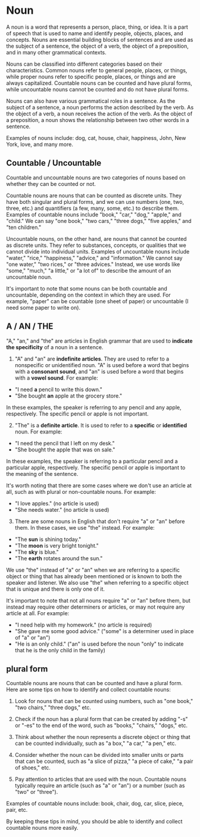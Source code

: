 # Noun

A noun is a word that represents a person, place, thing, or idea. It is a part of speech that is used to name and identify people, objects, places, and concepts. Nouns are essential building blocks of sentences and are used as the subject of a sentence, the object of a verb, the object of a preposition, and in many other grammatical contexts.

Nouns can be classified into different categories based on their characteristics. Common nouns refer to general people, places, or things, while proper nouns refer to specific people, places, or things and are always capitalized. Countable nouns can be counted and have plural forms, while uncountable nouns cannot be counted and do not have plural forms.

Nouns can also have various grammatical roles in a sentence. As the subject of a sentence, a noun performs the action described by the verb. As the object of a verb, a noun receives the action of the verb. As the object of a preposition, a noun shows the relationship between two other words in a sentence.

Examples of nouns include: dog, cat, house, chair, happiness, John, New York, love, and many more.


## Countable / Uncountable

Countable and uncountable nouns are two categories of nouns based on whether they can be counted or not.

Countable nouns are nouns that can be counted as discrete units. They have both singular and plural forms, and we can use numbers (one, two, three, etc.) and quantifiers (a few, many, some, etc.) to describe them. Examples of countable nouns include "book," "car," "dog," "apple," and "child." We can say "one book," "two cars," "three dogs," "five apples," and "ten children."

Uncountable nouns, on the other hand, are nouns that cannot be counted as discrete units. They refer to substances, concepts, or qualities that we cannot divide into individual units. Examples of uncountable nouns include "water," "rice," "happiness," "advice," and "information." We cannot say "one water," "two rices," or "three advices." Instead, we use words like "some," "much," "a little," or "a lot of" to describe the amount of an uncountable noun.

It's important to note that some nouns can be both countable and uncountable, depending on the context in which they are used. For example, "paper" can be countable (one sheet of paper) or uncountable (I need some paper to write on).


## A / AN / THE

"A," "an," and "the" are articles in English grammar that are used to **indicate the specificity** of a noun in a sentence.

1. "A" and "an" are **indefinite articles**. They are used to refer to a nonspecific or unidentified noun. "A" is used before a word that begins with a **consonant sound**, and "an" is used before a word that begins with a **vowel sound**. For example:

- "I need **a** pencil to write this down."
- "She bought **an** apple at the grocery store."

In these examples, the speaker is referring to any pencil and any apple, respectively. The specific pencil or apple is not important.

2. "The" is a **definite article**. It is used to refer to a **specific** or **identified** noun. For example:

- "I need the pencil that I left on my desk."
- "She bought the apple that was on sale."

In these examples, the speaker is referring to a particular pencil and a particular apple, respectively. The specific pencil or apple is important to the meaning of the sentence.

It's worth noting that there are some cases where we don't use an article at all, such as with plural or non-countable nouns. For example:

- "I love apples." (no article is used)
- "She needs water." (no article is used)

3. There are some nouns in English that don't require "a" or "an" before them. In these cases, we use "the" instead. For example:

- "The **sun** is shining today."
- "The **moon** is very bright tonight."
- "The **sky** is blue."
- "The **earth** rotates around the sun."

We use "the" instead of "a" or "an" when we are referring to a specific object or thing that has already been mentioned or is known to both the speaker and listener. We also use "the" when referring to a specific object that is unique and there is only one of it.

It's important to note that not all nouns require "a" or "an" before them, but instead may require other determiners or articles, or may not require any article at all. For example:

- "I need help with my homework." (no article is required)
- "She gave me some good advice." ("some" is a determiner used in place of "a" or "an")
- "He is an only child." ("an" is used before the noun "only" to indicate that he is the only child in the family)

## plural form
Countable nouns are nouns that can be counted and have a plural form. Here are some tips on how to identify and collect countable nouns:

1. Look for nouns that can be counted using numbers, such as "one book," "two chairs," "three dogs," etc.

2. Check if the noun has a plural form that can be created by adding "-s" or "-es" to the end of the word, such as "books," "chairs," "dogs," etc.

3. Think about whether the noun represents a discrete object or thing that can be counted individually, such as "a box," "a car," "a pen," etc.

4. Consider whether the noun can be divided into smaller units or parts that can be counted, such as "a slice of pizza," "a piece of cake," "a pair of shoes," etc.

5. Pay attention to articles that are used with the noun. Countable nouns typically require an article (such as "a" or "an") or a number (such as "two" or "three").

Examples of countable nouns include: book, chair, dog, car, slice, piece, pair, etc.

By keeping these tips in mind, you should be able to identify and collect countable nouns more easily.
